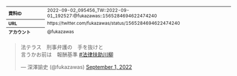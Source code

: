 <table style="font-size: 9pt; width: 610px; margin-bottom: 20px; height: 80px;">
<tbody>
    <tr>
        <th align=left>資料ID</th>
        <td align=left>2022-09-02_095456_TW::2022-09-01_192527:@fukazawas::1565284694622474240</td>
    </tr>
    <tr>
        <th align=left>URL</th>
        <td align=left>https://twitter.com/fukazawas/status/1565284694622474240</td>
    </tr>
    <tr>
        <th align=left>アカウント</th>
        <td align=left>@fukazawas</td>
    </tr>
    <tr>
        <th align=left>ユーザ名</th>
        <td align=left>深澤諭史</td>
    </tr>
    <tr>
        <th align=left>ツイートの記録日時</th>
        <td align=left>2022-09-02_095456_</td>
    </tr>
</tbody>
</table>
<blockquote class="twitter-tweet" data-width="450"  data-lang="ja"><p lang="ja" dir="ltr">法テラス　刑事弁護の　手を抜けと<br>言うかお前は　報酬基準 <a href="https://twitter.com/hashtag/%E6%B3%95%E5%BE%8B%E6%89%B6%E5%8A%A9%E5%B7%9D%E6%9F%B3?src=hash&amp;ref_src=twsrc%5Etfw">#法律扶助川柳</a></p>&mdash; 深澤諭史 (@fukazawas) <a href="https://twitter.com/fukazawas/status/1565284694622474240?ref_src=twsrc%5Etfw">September 1, 2022</a></blockquote>
<script async src="https://platform.twitter.com/widgets.js" charset="utf-8"></script>


